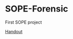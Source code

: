 # SOPE-Forensic
First SOPE project

[Handout](https://moodle.up.pt/pluginfile.php/214505/mod_resource/content/15/PROJECTOS/SOPE_2017-2018_TP1_v1.pdf)
